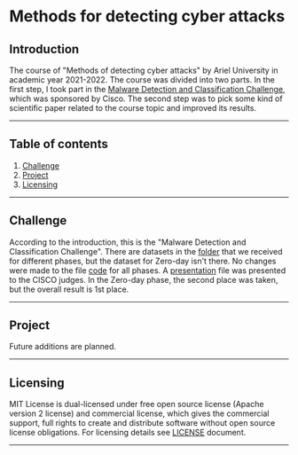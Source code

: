 # Methods for detecting cyber attacks

## Introduction[](#introduction)

The course of "Methods of detecting cyber attacks" by Ariel University in academic year 2021-2022. The course was divided into two parts. In the first step, I took part in the [Malware Detection and Classification Challenge](https://eval.ai/web/challenges/challenge-page/1357/evaluation), which was sponsored by Cisco. The second step was to pick some kind of scientific paper related to the course topic and improved its results.

---

## Table of contents[](#table-of-contents)
1. [Challenge](#challenge)
2. [Project](#project)
3. [Licensing](#licensing)

---

## Challenge[](#challenge)

According to the introduction, this is the "Malware Detection and Classification Challenge". There are datasets in the [folder](./CISCO%20challenge/datasets) that we received for different phases, but the dataset for Zero-day isn't there. No changes were made to the file [code](./CISCO%20challenge/code.ipynb) for all phases. A [presentation](./CISCO%20challenge/slides.pptx) file was presented to the CISCO judges. In the Zero-day phase, the second place was taken, but the overall result is 1st place.

---

## Project[](#project)

Future additions are planned.

---

## Licensing[](#licensing)
 
MIT License is dual-licensed under free open source license (Apache version 2 license) and commercial license, which gives the commercial support, full rights to create and distribute software without open source license obligations. For licensing details see [LICENSE](./LICENSE.txt) document.

---

<!-- markdownlint-enable -->
